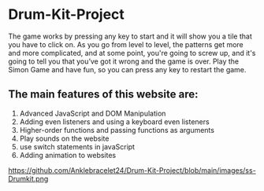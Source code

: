 # Drum-Kit-Project

The game works by pressing any key to start and it will show you a tile that you have to click on. As you go from level to level, the patterns get more and more complicated, and at some point, you're going to screw up, and it's going to tell you that you’ve got it wrong and the game is over.
Play the Simon Game and have fun, so you can press any key to restart the game.

## The main features of this website are:

1. Advanced JavaScript and DOM Manipulation
2. Adding even listeners and using a keyboard even listeners
3. Higher-order functions and passing functions as arguments
4. Play sounds on the website
5. use switch statements in javaScript
6. Adding animation to websites

https://github.com/Anklebracelet24/Drum-Kit-Project/blob/main/images/ss-Drumkit.png
